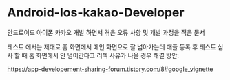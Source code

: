 # Android-Ios-kakao-Developer

안드로이드 아이폰 카카오 개발 하면서 겪은 오류 사항 및 개발 과정을 적은 문서

테스트 에서는 제대로 홈 화면에서 메인 화면으로 잘 넘아가는데 애플 등록 후 테스트 심사 할 때 홈 화면에서 안 넘어간다고 리젝 사유가 나올 경우 해결 방안:

https://app-developement-sharing-forum.tistory.com/8#google_vignette
